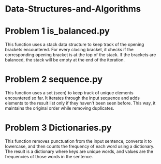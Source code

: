# Data-Structures-and-Algorithms

# Problem 1 is_balanced.py

This function uses a stack data structure to keep track of the opening brackets encountered. For every closing bracket, it checks if the corresponding opening bracket is at the top of the stack. If the brackets are balanced, the stack will be empty at the end of the iteration.

# Problem 2 sequence.py

This function uses a set (seen) to keep track of unique elements encountered so far. It iterates through the input sequence and adds elements to the result list only if they haven't been seen before. This way, it maintains the original order while removing duplicates.

# Problem 3 Dictionaries.py

This function removes punctuation from the input sentence, converts it to lowercase, and then counts the frequency of each word using a dictionary. The result is a dictionary where keys are unique words, and values are the frequencies of those words in the sentence.
